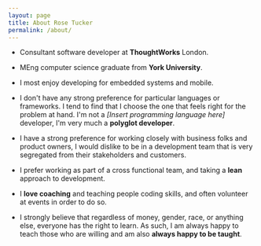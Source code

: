 ```yaml
---
layout: page
title: About Rose Tucker
permalink: /about/
---
```

- Consultant software developer at **ThoughtWorks** London.
- MEng computer science graduate from **York University**.

- I most enjoy developing for embedded systems and mobile.
- I don't have any strong preference for particular languages or frameworks. I tend to find that I choose the one that 
feels right for the problem at hand. I'm not a *\[Insert programming language here\]* developer, I'm very 
much a **polyglot developer**.
- I have a strong preference for working closely with business folks and product owners, I would dislike to be in a 
development team that is very segregated from their stakeholders and customers.
- I prefer working as part of a cross functional team, and taking a **lean** approach to development.

- I **love coaching** and teaching people coding skills, and often volunteer at events in order to do so.
- I strongly believe that regardless of money, gender, race, or anything else, everyone has the right to learn. As 
such, I am always happy to teach those who are willing and am also **always happy to be taught**.




